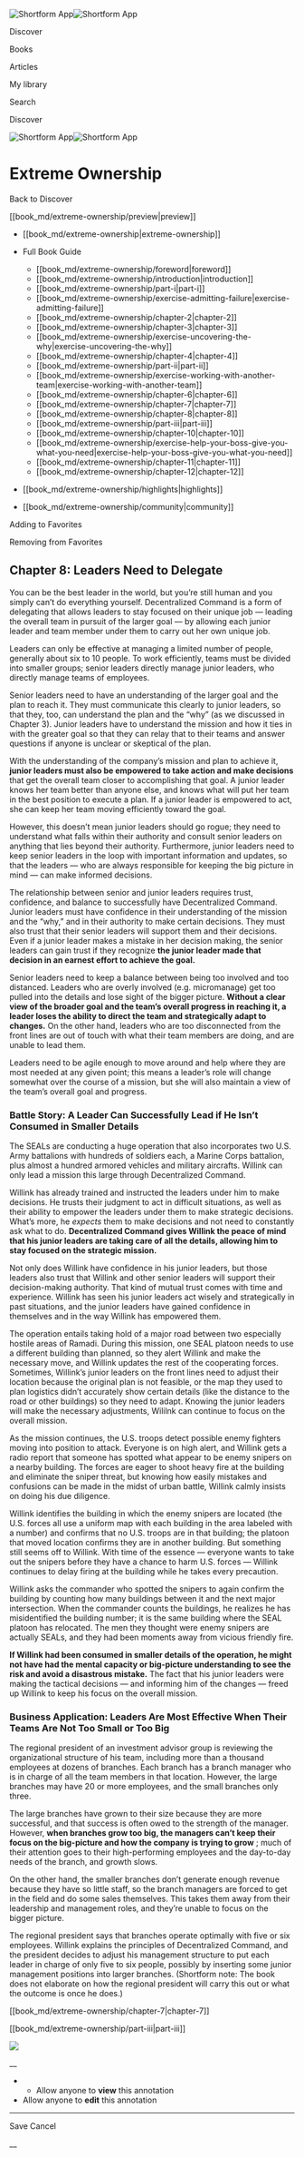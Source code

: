![Shortform App](/img/logo.36a2399e.svg)![Shortform App](/img/logo-dark.70c1b072.svg)

Discover

Books

Articles

My library

Search

Discover

![Shortform App](/img/logo.36a2399e.svg)![Shortform App](/img/logo-dark.70c1b072.svg)

# Extreme Ownership

Back to Discover

[[book_md/extreme-ownership/preview|preview]]

  * [[book_md/extreme-ownership|extreme-ownership]]
  * Full Book Guide

    * [[book_md/extreme-ownership/foreword|foreword]]
    * [[book_md/extreme-ownership/introduction|introduction]]
    * [[book_md/extreme-ownership/part-i|part-i]]
    * [[book_md/extreme-ownership/exercise-admitting-failure|exercise-admitting-failure]]
    * [[book_md/extreme-ownership/chapter-2|chapter-2]]
    * [[book_md/extreme-ownership/chapter-3|chapter-3]]
    * [[book_md/extreme-ownership/exercise-uncovering-the-why|exercise-uncovering-the-why]]
    * [[book_md/extreme-ownership/chapter-4|chapter-4]]
    * [[book_md/extreme-ownership/part-ii|part-ii]]
    * [[book_md/extreme-ownership/exercise-working-with-another-team|exercise-working-with-another-team]]
    * [[book_md/extreme-ownership/chapter-6|chapter-6]]
    * [[book_md/extreme-ownership/chapter-7|chapter-7]]
    * [[book_md/extreme-ownership/chapter-8|chapter-8]]
    * [[book_md/extreme-ownership/part-iii|part-iii]]
    * [[book_md/extreme-ownership/chapter-10|chapter-10]]
    * [[book_md/extreme-ownership/exercise-help-your-boss-give-you-what-you-need|exercise-help-your-boss-give-you-what-you-need]]
    * [[book_md/extreme-ownership/chapter-11|chapter-11]]
    * [[book_md/extreme-ownership/chapter-12|chapter-12]]
  * [[book_md/extreme-ownership/highlights|highlights]]
  * [[book_md/extreme-ownership/community|community]]



Adding to Favorites 

Removing from Favorites 

## Chapter 8: Leaders Need to Delegate

You can be the best leader in the world, but you’re still human and you simply can’t do everything yourself. Decentralized Command is a form of delegating that allows leaders to stay focused on their unique job — leading the overall team in pursuit of the larger goal — by allowing each junior leader and team member under them to carry out her own unique job.

Leaders can only be effective at managing a limited number of people, generally about six to 10 people. To work efficiently, teams must be divided into smaller groups; senior leaders directly manage junior leaders, who directly manage teams of employees.

Senior leaders need to have an understanding of the larger goal and the plan to reach it. They must communicate this clearly to junior leaders, so that they, too, can understand the plan and the “why” (as we discussed in Chapter 3). Junior leaders have to understand the mission and how it ties in with the greater goal so that they can relay that to their teams and answer questions if anyone is unclear or skeptical of the plan.

With the understanding of the company’s mission and plan to achieve it, **junior leaders must also be empowered to take action and make decisions** that get the overall team closer to accomplishing that goal. A junior leader knows her team better than anyone else, and knows what will put her team in the best position to execute a plan. If a junior leader is empowered to act, she can keep her team moving efficiently toward the goal.

However, this doesn’t mean junior leaders should go rogue; they need to understand what falls within their authority and consult senior leaders on anything that lies beyond their authority. Furthermore, junior leaders need to keep senior leaders in the loop with important information and updates, so that the leaders — who are always responsible for keeping the big picture in mind — can make informed decisions.

The relationship between senior and junior leaders requires trust, confidence, and balance to successfully have Decentralized Command. Junior leaders must have confidence in their understanding of the mission and the “why,” and in their authority to make certain decisions. They must also trust that their senior leaders will support them and their decisions. Even if a junior leader makes a mistake in her decision making, the senior leaders can gain trust if they recognize **the junior leader made that decision in an earnest effort to achieve the goal.**

Senior leaders need to keep a balance between being too involved and too distanced. Leaders who are overly involved (e.g. micromanage) get too pulled into the details and lose sight of the bigger picture. **Without a clear view of the broader goal and the team’s overall progress in reaching it, a leader loses the ability to direct the team and strategically adapt to changes.** On the other hand, leaders who are too disconnected from the front lines are out of touch with what their team members are doing, and are unable to lead them.

Leaders need to be agile enough to move around and help where they are most needed at any given point; this means a leader’s role will change somewhat over the course of a mission, but she will also maintain a view of the team’s overall goal and progress.

### Battle Story: A Leader Can Successfully Lead if He Isn’t Consumed in Smaller Details

The SEALs are conducting a huge operation that also incorporates two U.S. Army battalions with hundreds of soldiers each, a Marine Corps battalion, plus almost a hundred armored vehicles and military aircrafts. Willink can only lead a mission this large through Decentralized Command.

Willink has already trained and instructed the leaders under him to make decisions. He trusts their judgment to act in difficult situations, as well as their ability to empower the leaders under them to make strategic decisions. What’s more, he _expects_ them to make decisions and not need to constantly ask what to do. **Decentralized Command gives Willink the peace of mind that his junior leaders are taking care of all the details, allowing him to stay focused on the strategic mission.**

Not only does Willink have confidence in his junior leaders, but those leaders also trust that Willink and other senior leaders will support their decision-making authority. That kind of mutual trust comes with time and experience. Willink has seen his junior leaders act wisely and strategically in past situations, and the junior leaders have gained confidence in themselves and in the way Willink has empowered them.

The operation entails taking hold of a major road between two especially hostile areas of Ramadi. During this mission, one SEAL platoon needs to use a different building than planned, so they alert Willink and make the necessary move, and Willink updates the rest of the cooperating forces. Sometimes, Willink’s junior leaders on the front lines need to adjust their location because the original plan is not feasible, or the map they used to plan logistics didn’t accurately show certain details (like the distance to the road or other buildings) so they need to adapt. Knowing the junior leaders will make the necessary adjustments, Wililnk can continue to focus on the overall mission.

As the mission continues, the U.S. troops detect possible enemy fighters moving into position to attack. Everyone is on high alert, and Willink gets a radio report that someone has spotted what appear to be enemy snipers on a nearby building. The forces are eager to shoot heavy fire at the building and eliminate the sniper threat, but knowing how easily mistakes and confusions can be made in the midst of urban battle, Willink calmly insists on doing his due diligence.

Willink identifies the building in which the enemy snipers are located (the U.S. forces all use a uniform map with each building in the area labeled with a number) and confirms that no U.S. troops are in that building; the platoon that moved location confirms they are in another building. But something still seems off to Willink. With time of the essence — everyone wants to take out the snipers before they have a chance to harm U.S. forces — Willink continues to delay firing at the building while he takes every precaution.

Willink asks the commander who spotted the snipers to again confirm the building by counting how many buildings between it and the next major intersection. When the commander counts the buildings, he realizes he has misidentified the building number; it is the same building where the SEAL platoon has relocated. The men they thought were enemy snipers are actually SEALs, and they had been moments away from vicious friendly fire.

**If Willink had been consumed in smaller details of the operation, he might not have had the mental capacity or big-picture understanding to see the risk and avoid a disastrous mistake.** The fact that his junior leaders were making the tactical decisions — and informing him of the changes — freed up Willink to keep his focus on the overall mission.

### Business Application: Leaders Are Most Effective When Their Teams Are Not Too Small or Too Big

The regional president of an investment advisor group is reviewing the organizational structure of his team, including more than a thousand employees at dozens of branches. Each branch has a branch manager who is in charge of all the team members in that location. However, the large branches may have 20 or more employees, and the small branches only three.

The large branches have grown to their size because they are more successful, and that success is often owed to the strength of the manager. However, **when branches grow too big, the managers can’t keep their focus on the big-picture and how the company is trying to grow** ; much of their attention goes to their high-performing employees and the day-to-day needs of the branch, and growth slows.

On the other hand, the smaller branches don’t generate enough revenue because they have so little staff, so the branch managers are forced to get in the field and do some sales themselves. This takes them away from their leadership and management roles, and they’re unable to focus on the bigger picture.

The regional president says that branches operate optimally with five or six employees. Willink explains the principles of Decentralized Command, and the president decides to adjust his management structure to put each leader in charge of only five to six people, possibly by inserting some junior management positions into larger branches. (Shortform note: The book does not elaborate on how the regional president will carry this out or what the outcome is once he does.)

[[book_md/extreme-ownership/chapter-7|chapter-7]]

[[book_md/extreme-ownership/part-iii|part-iii]]

![](https://bat.bing.com/action/0?ti=56018282&Ver=2&mid=5e952a83-ee42-40df-88a3-386d3cefaafc&sid=49fff5b0636c11eeb9c611038afc8668&vid=4a005010636c11ee80c703d4c4a7acd5&vids=0&msclkid=N&pi=0&lg=en-US&sw=800&sh=600&sc=24&nwd=1&tl=Shortform%20%7C%20Book&p=https%3A%2F%2Fwww.shortform.com%2Fapp%2Fbook%2Fextreme-ownership%2Fchapter-8&r=&lt=434&evt=pageLoad&sv=1&rn=740849)

__

  *   * Allow anyone to **view** this annotation
  * Allow anyone to **edit** this annotation



* * *

Save Cancel

__



